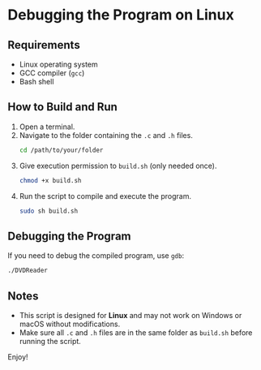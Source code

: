 # Debugging the Program on Linux

## Requirements
- Linux operating system
- GCC compiler (`gcc`)
- Bash shell

## How to Build and Run
1. Open a terminal.
2. Navigate to the folder containing the `.c` and `.h` files.
   ```bash
   cd /path/to/your/folder
   ```
3. Give execution permission to `build.sh` (only needed once).
   ```bash
   chmod +x build.sh
   ```
4. Run the script to compile and execute the program.
   ```bash
   sudo sh build.sh
   ```

## Debugging the Program
If you need to debug the compiled program, use `gdb`:
```bash
./DVDReader
```

## Notes
- This script is designed for **Linux** and may not work on Windows or macOS without modifications.
- Make sure all `.c` and `.h` files are in the same folder as `build.sh` before running the script.

Enjoy!

